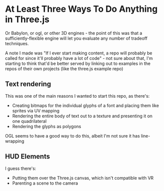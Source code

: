 # At Least Three Ways To Do Anything in Three.js

Or Babylon, or ogl, or other 3D engines - the point of this was that a sufficiently-flexible engine will let you evaluate any number of tradeoff techniques.

A note I made was "If I ever start making content, a repo will probably be called for since it'll probably have a lot of code" - not sure about that, I'm starting to think that'd be better served by linking out to examples in the repos of their own projects (like the three.js example repo)

## Text rendering

This was one of the main reasons I wanted to start this repo, as there's:

- Creating bitmaps for the individual glyphs of a font and placing them like sprites via UV mapping
- Rendering the entire body of text out to a texture and presenting it on one quadrilateral
- Rendering the glyphs as polygons

OGL seems to have a good way to do this, albeit I'm not sure it has line-wrapping

## HUD Elements

I guess there's:

- Putting them over the Three.js canvas, which isn't compatible with VR
- Parenting a scene to the camera
